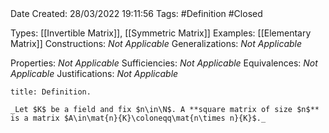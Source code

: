 <br />
<br />

Date Created: 28/03/2022 19:11:56
Tags: #Definition #Closed 

Types: [[Invertible Matrix]], [[Symmetric Matrix]]
Examples: [[Elementary Matrix]]
Constructions: _Not Applicable_
Generalizations: _Not Applicable_

Properties: _Not Applicable_
Sufficiencies: _Not Applicable_
Equivalences: _Not Applicable_
Justifications: _Not Applicable_

``` ad-Definition
title: Definition.

_Let $K$ be a field and fix $n\in\N$. A **square matrix of size $n$** is a matrix $A\in\mat{n}{K}\coloneqq\mat{n\times n}{K}$._

```
